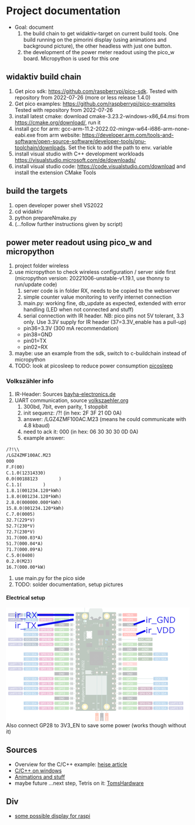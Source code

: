 # Project documentation

* Goal: document 
   1. the build chain to get widaktiv-target on current build tools. One build running on the pimorini display (using animations and background picture), the other headless with just one button.
   1. the development of the power meter readout using the pico_w board. Micropython is used for this one


## widaktiv build chain

1. Get pico sdk: https://github.com/raspberrypi/pico-sdk. Tested with repository from 2022-07-26 (more or less release 1.4.0)
1. Get pico examples: https://github.com/raspberrypi/pico-examples Tested with repository from 2022-07-26
1. install latest cmake: download cmake-3.23.2-windows-x86_64.msi from https://cmake.org/download/, run it
1. install gcc for arm: gcc-arm-11.2-2022.02-mingw-w64-i686-arm-none-eabi.exe from arm website: https://developer.arm.com/tools-and-software/open-source-software/developer-tools/gnu-toolchain/downloads. Set the tick to add the path to env. variable
1. install visual studio with C++ development workloads https://visualstudio.microsoft.com/de/downloads/
1. install visual studio code: https://code.visualstudio.com/download and install the extension CMake Tools


## build the targets

1. open developer power shell VS2022
1. cd widaktiv
1. python prepareNmake.py
1. (...follow further instructions given by script)


## power meter readout using pico_w and micropython

1. project folder wireless
1. use micropython to check wireless configuration / server side first (micropython version: 20221006-unstable-v1.19.1, use thonny to run/update code)
   1. server code is in folder RX, needs to be copied to the webserver
   1. simple counter value monitoring to verify internet connection
   1. main.py: working fine, db_update as expected, extended with error handling (LED when not connected and stuff)
   1. serial connection with IR header. NB: pico pins not 5V tolerant, 3.3 only. Use 3.3V supply for IR header (37=3.3V_enable has a pull-up)
     * pin36=3.3V (300 mA recommendation)
     * pin38=GND
     * pin01=TX
     * pin02=RX
1. maybe: use an example from the sdk, switch to c-buildchain instead of micropython
1. TODO: look at picosleep to reduce power consumption [picosleep](https://ghubcoder.github.io/posts/deep-sleeping-the-pico-micropython/)


### Volkszähler info

1. IR-Header: Sources [bayha-electronics.de](bayha-electronics.de/download/Bauanleitung-TTL.pdf)
1. UART communication, source [volkszaehler.org](https://wiki.volkszaehler.org/hardware/channels/meters/power/edl-ehz/landisgyr_e350)
   1. 300bd, 7bit, even parity, 1 stoppbit
   1. init sequenz: /?!<CR><LF> (in hex: 2F 3F 21 0D 0A)
   1. answer: /LGZ4ZMF100AC.M23 (means he could communicate with 4.8 kbaud)
   1. need to ack it: <ACK>000<CR><LF> (in hex: 06 30 30 30 0D 0A)
   1. example answer: 
```
/?!\\
/LGZ4ZMF100AC.M23
000
F.F(00)
C.1.0(12314330)
0.0(00188123        )
C.1.1(        )
1.8.1(001234.120*kWh)
1.8.0(001234.120*kWh)
2.8.0(000000.000*kWh)
15.8.0(001234.120*kWh)
C.7.0(0005)
32.7(229*V)
52.7(230*V)
72.7(230*V)
31.7(000.03*A)
51.7(000.04*A)
71.7(000.09*A)
C.5.0(0400)
0.2.0(M23)
16.7(000.00*kW)
```  

1. use main.py for the pico side
1. TODO: solder documentation, setup pictures


#### Electrical setup
![electrical connections](./pictures/pico_w_setup_w500.png)
Also connect GP28 to 3V3_EN to save some power (works though without it)


## Sources

* Overview for the C/C++ example: [heise article](https://www.heise.de/developer/artikel/Raspberry-Pi-Pico-und-C-C-eine-gute-Kombination-5991042.html)
* [C/C++ on windows](https://www.element14.com/community/community/raspberry-pi/blog/2021/01/24/working-with-the-raspberry-pi-pico-with-windows)
* [Animations and stuff](http://www.penguintutor.com/programming/picodisplay)
* maybe future ...next step, Tetris on it: [TomsHardware](https://www.tomshardware.com/news/pico-tetris-display-pack-demo)

## Div
* [some possible display for raspi](https://www.heise.de/news/Transparentes-OLED-Display-fuer-Raspberry-und-Arduino-Bastelrechner-7269567.html)

